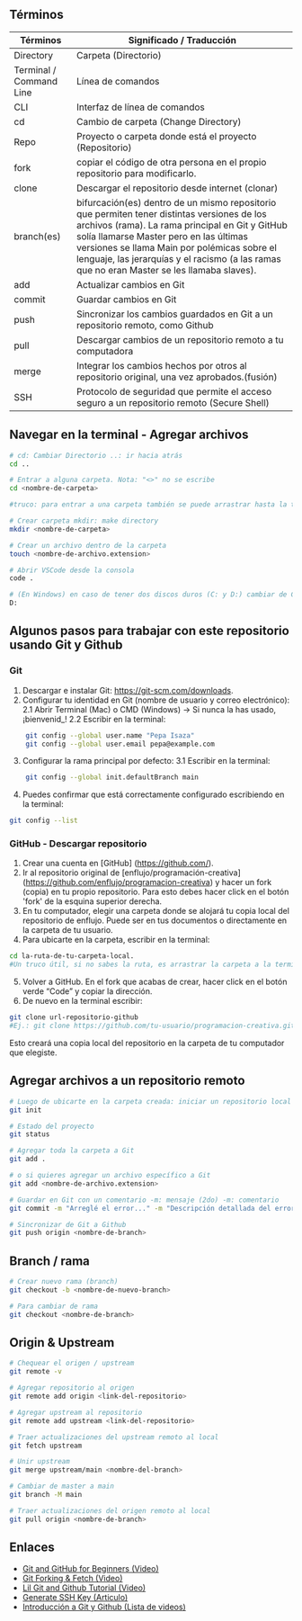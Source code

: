 ## Términos

|Términos|Significado / Traducción|
|----------- | ----------- |
|Directory|Carpeta (Directorio)|
|Terminal / Command Line|Línea de comandos|
|CLI|Interfaz de línea de comandos|
|cd|Cambio de carpeta (Change Directory)|
|Repo|Proyecto o carpeta donde está el proyecto (Repositorio)|
|fork|copiar el código de otra persona en el propio repositorio para modificarlo.|
|clone|Descargar el repositorio desde internet (clonar)|
|branch(es)|bifurcación(es) dentro de un mismo repositorio que permiten tener distintas versiones de los archivos (rama). La rama principal en Git y GitHub solía llamarse Master pero en las últimas versiones se llama Main por polémicas sobre el lenguaje, las jerarquías y el racismo (a las ramas que no eran Master se les llamaba slaves). |
|add|Actualizar cambios en Git|
|commit|Guardar cambios en Git|
|push|Sincronizar los cambios guardados en Git a un repositorio remoto, como Github|
|pull|Descargar cambios de un repositorio remoto a tu computadora|
|merge|Integrar los cambios hechos por otros al repositorio original, una vez aprobados.(fusión)|
|SSH|Protocolo de seguridad que permite el acceso seguro a un repositorio remoto (Secure Shell)|

## Navegar en la terminal - Agregar archivos

```bash
# cd: Cambiar Directorio ..: ir hacia atrás
cd ..

# Entrar a alguna carpeta. Nota: "<>" no se escribe
cd <nombre-de-carpeta>

#truco: para entrar a una carpeta también se puede arrastrar hasta la terminal.

# Crear carpeta mkdir: make directory
mkdir <nombre-de-carpeta>

# Crear un archivo dentro de la carpeta
touch <nombre-de-archivo.extension>

# Abrir VSCode desde la consola
code .

# (En Windows) en caso de tener dos discos duros (C: y D:) cambiar de C a D
D:
```

## Algunos pasos para trabajar con este repositorio usando Git y Github
### Git

1. Descargar e instalar Git: https://git-scm.com/downloads.
2. Configurar tu identidad en Git (nombre de usuario y correo electrónico):
	2.1 Abrir Terminal (Mac) o CMD (Windows) → Si nunca la has usado, ¡bienvenid_!
	2.2 Escribir en la terminal:
```bash
	git config --global user.name "Pepa Isaza"
	git config --global user.email pepa@example.com
```
3.  Configurar la rama principal por defecto:
	3.1 Escribir en la terminal: 
```bash
	git config --global init.defaultBranch main
```
4. Puedes confirmar que está correctamente configurado escribiendo en la terminal: 
```bash
git config --list
```

### GitHub - Descargar repositorio

1. Crear una cuenta en [GitHub] (https://github.com/).
2. Ir al repositorio original de [enflujo/programación-creativa] (https://github.com/enflujo/programacion-creativa) y hacer un fork (copia) en tu propio repositorio. Para esto debes hacer click en el botón 'fork' de la esquina superior derecha.
3. En tu computador, elegir una carpeta donde se alojará tu copia local del repositorio de enflujo. Puede ser en tus documentos o directamente en la carpeta de tu usuario.
4. Para ubicarte en la carpeta, escribir en la terminal:
```bash
cd la-ruta-de-tu-carpeta-local. 
#Un truco útil, si no sabes la ruta, es arrastrar la carpeta a la terminal. 
```
5. Volver a GitHub. En el fork que acabas de crear, hacer click en el botón verde “Code” y copiar la dirección. 
6. De nuevo en la terminal escribir:
```bash
git clone url-repositorio-github
#Ej.: git clone https://github.com/tu-usuario/programacion-creativa.git
```
Esto creará una copia local del repositorio en la carpeta de tu computador que elegiste. 


## Agregar archivos a un repositorio remoto

```bash
# Luego de ubicarte en la carpeta creada: iniciar un repositorio local
git init

# Estado del proyecto
git status

# Agregar toda la carpeta a Git
git add .

# o si quieres agregar un archivo específico a Git
git add <nombre-de-archivo.extension>

# Guardar en Git con un comentario -m: mensaje (2do) -m: comentario
git commit -m "Arreglé el error..." -m "Descripción detallada del error"

# Sincronizar de Git a Github
git push origin <nombre-de-branch>
```

## Branch / rama

```bash
# Crear nuevo rama (branch)
git checkout -b <nombre-de-nuevo-branch>

# Para cambiar de rama
git checkout <nombre-de-branch>
```

## Origin & Upstream

```bash
# Chequear el origen / upstream
git remote -v

# Agregar repositorio al origen
git remote add origin <link-del-repositorio>

# Agregar upstream al repositorio
git remote add upstream <link-del-repositorio>

# Traer actualizaciones del upstream remoto al local
git fetch upstream

# Unir upstream
git merge upstream/main <nombre-del-branch>

# Cambiar de master a main
git branch -M main

# Traer actualizaciones del origen remoto al local
git pull origin <nombre-de-branch>
```

## Enlaces


- [Git and GitHub for Beginners (Video)](https://youtu.be/RGOj5yH7evk)
- [Git Forking & Fetch (Video)](hhttps://youtu.be/deEYHVpE1c8) 
- [Lil Git and Github Tutorial (Video)](https://youtu.be/PdLTopQ253g)
- [Generate SSH Key (Articulo)](https://docs.github.com/en/free-pro-team@latest/github/authenticating-to-github/generating-a-new-ssh-key-and-adding-it-to-the-ssh-agent)
- [Introducción a Git y Github (Lista de videos)](https://youtube.com/playlist?list=PLozRqGzj97d02YjR5JVqDwN2K0cAiT7VK)
